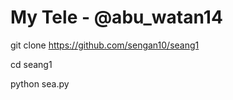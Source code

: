  # My Tele - @abu_watan14


 git clone https://github.com/sengan10/seang1

cd seang1

python sea.py

